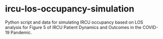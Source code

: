 # ircu-los-occupancy-simulation
Python script and data for simulating IRCU occupancy based on LOS analysis for Figure 5 of IRCU Patient Dynamics and Outcomes in the COVID-19 Pandemic.

